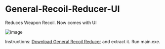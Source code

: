# General-Recoil-Reducer-UI

Reduces Weapon Recoil. Now comes with UI

![image](https://github.com/user-attachments/assets/4b6a2707-64a2-4948-a0bd-f1fa3ef6d3fd)


Instructions:
[Download General Recoil Reducer](https://github.com/R3KT69/General-Recoil-Reducer-UI/raw/refs/heads/main/General%20Recoil%20Reducer.7z)
 and extract it. Run main.exe.

